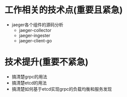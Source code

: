 # 工作相关的技术点(重要且紧急)
* jaeger各个组件的源码分析
  * jaeger-collector
  * jaeger-ingester
  * jaeger-client-go
# 技术提升(重要不紧急)
* 搞清楚grpc的用法
* 搞清楚etcd的用法
* 搞清楚如何基于etcd实现grpc的负载均衡和服务发现